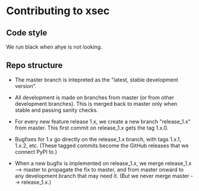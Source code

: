 # Contributing to xsec


## Code style

We run black when ahye is not looking.

## Repo structure

- The master branch is intepreted as the "latest, stable development version".

- All development is made on branches from master (or from other development branches). This is merged back to master only when stable and passing sanity checks.
 
- For every new feature release 1.x, we create a new branch "release_1.x" from master. This first commit on release_1.x gets the tag 1.x.0.
 
- Bugfixes for 1.x go directly on the release_1.x branch, with tags 1.x.1, 1.x.2, etc. (These tagged commits become the GitHub releases that we connect PyPI to.)

- When a new bugfix is implemented on release_1.x, we merge release_1.x --> master to propagate the fix to master, and from master onward to any development branch that may need it. (But we never merge master --> release_1.x.)
